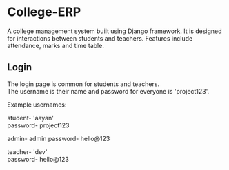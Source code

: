 # College-ERP
A college management system built using Django framework. It is designed for interactions between students and teachers. Features include attendance, marks and time table.

## Login

The login page is common for students and teachers.  
The username is their name and password for everyone is 'project123'.  

Example usernames: 

student- 'aayan'  
password- project123

admin- admin
password- hello@123


teacher- 'dev'  
password- hello@123
